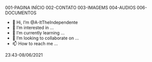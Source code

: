 001-PAGINA INÍCIO
002-CONTATO
003-IMAGEMS
004-AUDIOS
006-DOCUMENTOS
- 👋 Hi, I’m @A-ItTheIndependente
- 👀 I’m interested in ...
- 🌱 I’m currently learning ...
- 💞️ I’m looking to collaborate on ...
- 📫 How to reach me ...

<!---
A-ItTheIndependente/A-ItTheIndependente is a ✨ special ✨ repository because its `README.md` (this file) appears on your GitHub profile.
You can click the Preview link to take a look at your changes.
--->
23:43-08/06/2021
